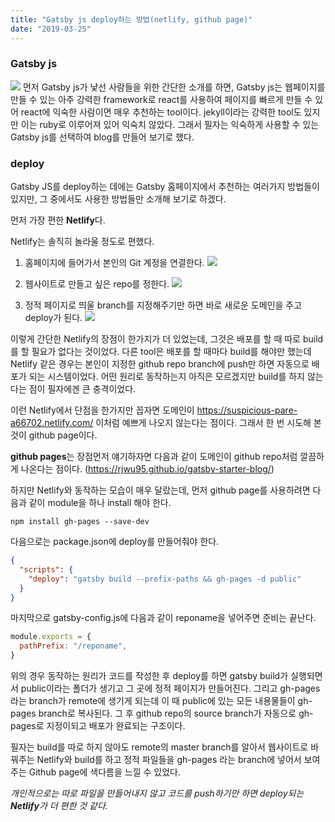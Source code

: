 ```yaml
---
title: "Gatsby js deploy하는 방법(netlify, github page)"
date: "2019-03-25"
---
```


### Gatsby js

![](https://cdn-images-1.medium.com/max/1200/1*G9aVAI3aezHLw_JsiCfB1Q.jpeg)
먼저 Gatsby js가 낯선 사람들을 위한 간단한 소개를 하면, Gatsby js는 웹페이지를 만들 수 있는 아주 강력한 framework로 react를 사용하여 페이지를 빠르게 만들 수 있어 react에 익숙한 사람이면 매우 추천하는 tool이다. jekyll이라는 강력한 tool도 있지만 이는 ruby로 이루어져 있어 익숙치 않았다. 그래서 필자는 익숙하게 사용할 수 있는 Gatsby js를 선택하여 blog를 만들어 보기로 했다.

### deploy

Gatsby JS를 deploy하는 데에는 Gatsby 홈페이지에서 추천하는 여러가지 방법들이 있지만, 그 중에서도 사용한 방법들만 소개해 보기로 하겠다.

먼저 가장 편한 **Netlify**다.

Netlify는 솔직히 놀라울 정도로 편했다.

1. 홈페이지에 들어가서 본인의 Git 계정을 연결한다.
   ![](https://cdn.netlify.com/6cc161f3ced8f060296bc8aeacd7fb39e5159274/743e1/img/blog/create_link_repo.png)

2. 웹사이트로 만들고 싶은 repo를 정한다.
   ![](https://cdn.netlify.com/cd1582720ed9ca7c74d47fcb3a5330ef4e210633/813a3/img/blog/choose_repo.png)

3. 정적 페이지로 띄울 branch를 지정해주기만 하면 바로 새로운 도메인을 주고 deploy가 된다.
   ![](https://cdn.netlify.com/ca977361e618e38b818f045fc0fcbf856ec1124b/7dc39/img/blog/deploy_settings.png)

이렇게 간단한 Netlify의 장점이 한가지가 더 있었는데, 그것은 배포를 할 때 따로 build를 할 필요가 없다는 것이었다. 다른 tool은 배포를 할 때마다 build를 해야만 했는데 Netlify 같은 경우는 본인이 지정한 github repo branch에 push만 하면 자동으로 배포가 되는 시스템이었다. 어떤 원리로 동작하는지 아직은 모르겠지만 build를 하지 않는다는 점이 필자에겐 큰 충격이었다.

이런 Netlify에서 단점을 한가지만 꼽자면 도메인이 https://suspicious-pare-a66702.netlify.com/ 이처럼 예쁘게 나오지 않는다는 점이다.
그래서 한 번 시도해 본것이 github page이다.

**github pages**는 장점먼저 얘기하자면 다음과 같이 도메인이 github repo처럼 깔끔하게 나온다는 점이다. (https://rjwu95.github.io/gatsby-starter-blog/)

하지만 Netlify와 동작하는 모습이 매우 달랐는데,
먼저 github page를 사용하려면 다음과 같이 module을 하나 install 해야 한다.

```
npm install gh-pages --save-dev
```

다음으로는 package.json에 deploy를 만들어줘야 한다.

```JSON
{
  "scripts": {
    "deploy": "gatsby build --prefix-paths && gh-pages -d public"
  }
}
```

마지막으로 gatsby-config.js에 다음과 같이 reponame을 넣어주면 준비는 끝난다.

```javascript
module.exports = {
  pathPrefix: "/reponame",
}
```

위의 경우 동작하는 원리가 코드를 작성한 후 deploy를 하면 gatsby build가 실행되면서 public이라는 폴더가 생기고 그 곳에 정적 페이지가 만들어진다. 그리고 gh-pages라는 branch가 remote에 생기게 되는데 이 때 public에 있는 모든 내용물들이 gh-pages branch로 복사된다. 그 후 github repo의 source branch가 자동으로 gh-pages로 지정이되고 배포가 완료되는 구조이다.

필자는 build를 따로 하지 않아도 remote의 master branch를 알아서 웹사이트로 바꿔주는 Netlify와 build를 하고 정적 파일들을 gh-pages 라는 branch에 넣어서 보여주는 Github page에 색다름을 느낄 수 있었다.

_개인적으로는 따로 파일을 만들어내지 않고 코드를 push하기만 하면 deploy되는 **Netlify**가 더 편한 것 같다._
